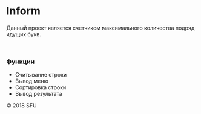 # Inform

<p>Данный проект является счетчиком максимального
количества подряд идущих букв.</p>

<br>

<h3>Функции</h3>

<ul>

 <li>Считывание строки</li>

 <li>Вывод меню</li>

 <li>Сортировка строки</li>

 <li>Вывод результата</li>

</ul>

<p>© 2018 SFU</p>
